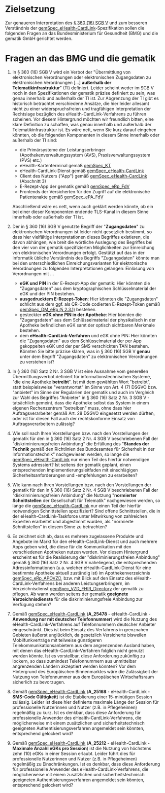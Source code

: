 # Zielsetzung

Zur genaueren Interpretation des [§ 360 (16) SGB V](https://www.gesetze-im-internet.de/sgb_5/__360.html) und zum besseren Verständnis der [gemSpec_eHealth-CardLink](https://gemspec.gematik.de/downloads/gemSpec/gemSpec_eHealth-CardLink/gemSpec_eHealth-CardLink_V1.0.0.pdf)-Spezifikation sollen die folgenden Fragen an das Bundesministerium für Gesundheit (BMG) und die gematik GmbH gerichtet werden.

# Fragen an das BMG und die gematik

1. In § 360 (16) SGB V wird ein Verbot der "Übermittlung von elektronischen Verordnungen oder elektronischen Zugangsdaten zu elektronischen Verordnungen [...] **außerhalb der Telematikinfrastruktur**" (TI) definiert. Leider scheint weder im SGB V noch in den Spezifikationen der gematik präzise definiert zu sein, was genau innerhalb und außerhalb der TI ist. Zur Abgrenzung der TI gibt es historisch betrachtet verschiedene Ansätze, die hier leider allesamt nicht zu einer widerspruchsfreien und tragfähigen Interpretation der Rechtslage bezüglich des eHealth-CardLink-Verfahrens zu führen scheinen. Vor diesem Hintergrund möchten wir freundlich bitten, eine klare Definition zu schaffen, was genau innerhalb und außerhalb der Telematikinfrastruktur ist.
Es wäre nett, wenn Sie kurz darauf eingehen könnten, ob die folgenden Komponenten in diesem Sinne innerhalb oder außerhalb der TI sind:
   * die Primärsysteme der Leistungserbringer (Apothekenverwaltungssystem (AVS), Praxisverwaltungssystem (PVS) etc.)
   * eHealth-Kartenterminal gemäß [gemSpec_KT](https://fachportal.gematik.de/fachportal-import/files/gemSpec_KT_V3.17.0.pdf)
   * eHealth-CardLink-Dienst gemäß [gemSpec_eHealth-CardLink](https://gemspec.gematik.de/downloads/gemSpec/gemSpec_eHealth-CardLink/gemSpec_eHealth-CardLink_V1.0.0.pdf)
   * Client des Nutzers ("App") gemäß [gemSpec_eHealth-CardLink](https://gemspec.gematik.de/downloads/gemSpec/gemSpec_eHealth-CardLink/gemSpec_eHealth-CardLink_V1.0.0.pdf) (Abschnitt 3)
   * E-Rezept-App der gematik gemäß [gemSpec_eRp_FdV](https://fachportal.gematik.de/fachportal-import/files/gemSpec_eRp_FdV_V2.1.0.pdf)
   * Frontends der Versicherten für den Zugriff auf die elektronische Patientenakte gemäß [gemSpec_ePA_FdV](https://fachportal.gematik.de/fachportal-import/files/gemSpec_ePA_FdV_V2.1.0_Aend.pdf)

   Abschließend wäre es nett, wenn auch geklärt werden könnte, ob ein bei einer dieser Komponenten endende TLS-Kanal 
   in diesem Sinne innerhalb oder außerhalb der TI ist.  
    
2. Der in § 360 (16) SGB V genutzte Begriff der "**Zugangsdaten**" zu elektronischen Verordnungen ist leider nicht gesetzlich bestimmt, so dass hier vielfältige Interpretationen dieses Begriffes existieren, die davon abhängen, wie breit die wörtliche Auslegung des Begriffes bei den vier von der gematik spezifizierten Möglichkeiten zur Einreichung von elektronischen Verordnungen erfolgt. 
Gestützt auf das in der Informatik übliche Verständnis des Begriffs "Zugangsdaten" könnte man bei den unterschiedlichen Einreichungsvarianten für elektronische Verordnungen zu folgenden Interpretationen gelangen:
Einlösung von Verordnungen mit ...
   * **eGK und PIN** in der E-Rezept-App der gematik: Hier könnten die "Zugangsdaten" aus 
 dem kryptographischen Schlüsselmaterial der eGK und der PIN bestehen.
   * **ausgedrucktem E-Rezept-Token**: Hier könnten die "Zugangsdaten" schlicht aus dem ggf. als QR-Code codierten E-Rezept-Token gemäß [gemSpec_DM_eRp (§ 2.3.1)](https://fachportal.gematik.de/fachportal-import/files/gemSpec_DM_eRp_V1.9.0.pdf) bestehen.
   *  gesteckter **eGK ohne PIN in der Apotheke**: Hier könnten die "Zugangsdaten" aus dem Schlüsselmaterial der physikalisch in der Apotheke befindlichen eGK samt der optisch sichtbaren Merkmale bestehen.
   *  dem **eHealth-CardLink-Verfahren** und eGK ohne PIN: Hier könnten die "Zugangsdaten" aus dem Schlüsselmaterial der per App gekoppelten eGK und der per SMS verschickten TAN bestehen.
Könnten Sie bitte präzise klären, was in § 360 (16) SGB V **genau** unter dem Begriff "Zugangsdaten" zu elektronischen Verordnungen zu verstehen ist?

3. In § 360 (16) Satz 2 Nr. 3 SGB V ist eine Ausnahme vom generellen Übermittlungsverbot definiert für informationstechnischen Systeme, "die eine Apotheke **betreibt**". Ist mit dem gewählten Wort "betreibt", statt beispielsweise "verantwortet" im Sinne von Art. 4 (7) DSGVO bzw. "anbietet" im Sinne der Regularien der gematik und auch im Vergleich zur Wahl des Begriffes "Anbieter" in § 360 (16) Satz 2 Nr. 3 SGB V - tatsächlich gemeint, dass die Apotheke selbst das System in einem eigenen Rechenzentrum "betreiben" muss, ohne dass hier Auftragsverarbeiter gemäß Art. 28 DSGVO eingesetzt werden dürften, oder ist für diesen Fall auch der rechtskonforme Einsatz von Auftragsverarbeitern zulässig?

4. Wie soll nach Ihren Vorstellungen bzw. nach den Vorstellungen der gematik für den in § 360 (16) Satz 2 Nr. 4 SGB V beschriebenen Fall der "diskriminierungsfreien Anbindung" die Erfüllung des "**Standes der Technik** gemäß den Richtlinien des Bundesamtes für Sicherheit in der Informationstechnik" nachgewiesen werden, so lange die [gemSpec_eHealth-CardLink](https://gemspec.gematik.de/downloads/gemSpec/gemSpec_eHealth-CardLink/gemSpec_eHealth-CardLink_V1.0.0.pdf) nur einen Teil des hierfür notwendigen Systems adressiert? Ist seitens der gematik geplant, einen entsprechenden Implementierungsleitfaden mit einschlägigen Sicherheitsanforderungen und -empfehlungen zu erarbeiten?

5.  Wie kann nach Ihren Vorstellungen bzw. nach den Vorstellungen der gematik für den in § 360 (16) Satz 2 Nr. 4 SGB V beschriebenen Fall der "diskriminierungsfreien Anbindung" die Nutzung "**normierter Schnittstellen** der Gesellschaft für Telematik" nachgewiesen werden, so lange die [gemSpec_eHealth-CardLink](https://gemspec.gematik.de/downloads/gemSpec/gemSpec_eHealth-CardLink/gemSpec_eHealth-CardLink_V1.0.0.pdf) nur einen Teil der hierfür notwendigen Schnittstellen spezifiziert? Sind offene Schnittstellen, die in der eHealth-CardLink-Taskforce unter Mitwirkung von zahlreichen Experten erarbeitet und abgestimmt wurden, als "normierte Schnittstellen" in diesem Sinne zu betrachten?

6. Es zeichnet sich ab, dass es mehrere zugelassene Produkte und Angebote im Markt für den eHealth-CardLink-Dienst und auch mehrere Apps geben wird, die diese für die Kommunikation mit den verschiedenen Apotheken nutzen werden. Vor diesem Hintergrund erscheint es für die Realisierung der "diskriminierungsfreien Anbindung" gemäß § 360 (16) Satz 2 Nr. 4 SGB V naheliegend, die entsprechenden Adressinformationen (u.a. welcher eHealth-CardLink-Dienst für eine bestimmte Apotheke aktuell zuständig ist) im Apothekenverzeichnis [gemSpec_eRp_APOVZD](https://fachportal.gematik.de/fachportal-import/files/gemSpec_eRp_APOVZD_V1.3.0.pdf), bzw. mit Blick auf den Einsatz des eHealth-CardLink-Verfahrens bei anderen Leistungserbringern, im Verzeichnisdienst [gemSpec_VZD_FHIR_Directory](https://fachportal.gematik.de/fachportal-import/files/gemSpec_VZD_FHIR_Directory_V1.5.0.pdf) der gematik zu pflegen. Ab wann werden seitens der gematik **geeignete Verzeichnisdienste** für die diskriminierungsfreie Anbindung zur Verfügung stehen?

7. Gemäß [gemSpec_eHealth-CardLink](https://gemspec.gematik.de/downloads/gemSpec/gemSpec_eHealth-CardLink/gemSpec_eHealth-CardLink_V1.0.0.pdf) (**A_25478** - eHealth-CardLink - **Anwendung nur mit deutscher Telefonnummer**) wird die Nutzung des eHealth-CardLink-Verfahrens auf Telefonnummern deutscher Anbieter eingeschränkt. Dies ist beim Einsatz des Verfahrens in grenznahen Gebieten äußerst unglücklich, da gesetzlich Versicherte bisweilen Mobilfunkverträge mit teilweise günstigeren Telekommunikationsanbietern aus dem angrenzenden Ausland haben, mit denen das eHealth-CardLink-Verfahren folglich nicht genutzt werden könnte. Ist es vorstellbar, diese Anforderung zukünftig zu lockern, so dass zumindest Telefonnummern aus unmittelbar angrenzenden Ländern akzeptiert werden könnten? Vor dem Hintergrund des Europäischen Binnenmarktes wäre die Zulässigkeit der Nutzung von Telefonnummer aus dem Europäischen Wirtschaftsraum sicherlich zu bevorzugen.

8.  Gemäß [gemSpec_eHealth-CardLink](https://gemspec.gematik.de/downloads/gemSpec/gemSpec_eHealth-CardLink/gemSpec_eHealth-CardLink_V1.0.0.pdf) (**A_25168** - eHealth-CardLink - **SMS-Code Gültigkeit**) ist die Etablierung einer 15-minütigen Session zulässig. Leider ist diese hier definierte maximale Länge der Session für professionelle Nutzerinnen und Nutzer (z.B. in Pflegeheimen) regelmäßig zu kurz. Ist es denkbar, dass diese Anforderung für professionelle Anwender des eHealth-CardLink-Verfahrens, die möglicherweise mit einem zusätzlichen und sicherheitstechnisch geeigneten Authentisierungsverfahren angemeldet sein könnten, entsprechend gelockert wird?

9.  Gemäß [gemSpec_eHealth-CardLink](https://gemspec.gematik.de/downloads/gemSpec/gemSpec_eHealth-CardLink/gemSpec_eHealth-CardLink_V1.0.0.pdf) (**A_25212** - eHealth-CardLink - **Maximale Anzahl eGKs pro Session**) ist die Nutzung von höchstens zehn (10) eGKs in einer Session erlaubt. Leider führt dies für professionelle Nutzerinnen und Nutzer (z.B. in Pflegeheimen) regelmäßig zu Einschränkungen. Ist es denkbar, dass diese Anforderung für professionelle Anwender des eHealth-CardLink-Verfahrens, die möglicherweise mit einem zusätzlichen und sicherheitstechnisch geeigneten Authentisierungsverfahren angemeldet sein könnten, entsprechend gelockert wird?


